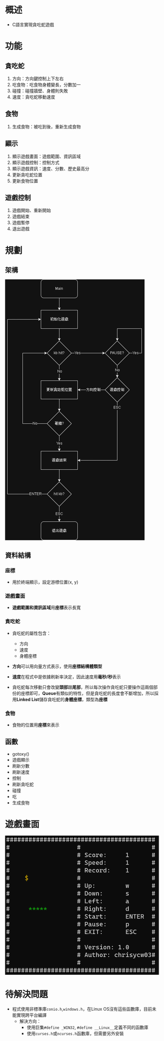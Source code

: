 # 概述

- C語言實現貪吃蛇遊戲

# 功能

## 貪吃蛇

1. 方向：方向鍵控制上下左右
2. 吃食物：吃食物身體變長，分數加一
3. 碰撞：碰撞牆壁、身體則失敗
4. 速度：貪吃蛇移動速度

## 食物

1. 生成食物：被吃到後，重新生成食物

## 顯示

1. 顯示遊戲畫面：遊戲範圍、資訊區域
2. 顯示遊戲控制：控制方式
3. 顯示遊戲資訊：速度、分數、歷史最高分
4. 更新貪吃蛇位置
5. 更新食物位置

## 遊戲控制

1. 遊戲開始、重新開始
2. 遊戲結束
3. 遊戲暫停
4. 退出遊戲

# 規劃

## 架構

![](https://github.com/chrisycw03/Snake/blob/main/C/SnakeFlowChart.jpg)

## 資料結構

### 座標

- 用於終端顯示，設定游標位置(x, y)

### 遊戲畫面

- **遊戲範圍和資訊區域**用**座標**表示長寬

### 貪吃蛇

- 貪吃蛇的屬性包含：
    - 方向
    - 速度
    - 身體座標

- **方向**可以用向量方式表示，使用**座標結構體類型**
- **速度**在程式中是依據刷新率決定，因此速度用**毫秒/秒**表示
- 貪吃蛇每次移動只會改變**頭部**跟**尾部**，所以每次操作貪吃蛇只要操作這兩個部份的座標即可，**Queue**有類似的特性，但是貪吃蛇的長度會不斷增加，所以採用**Linked List**儲存貪吃蛇的**身體座標**，類型為**座標**

### 食物

- 食物的位置用**座標**來表示

## 函數

- gotoxy()
- 遊戲顯示
- 刷新分數
- 刷新速度
- 控制
- 刷新貪吃蛇
- 碰撞
- 吃
- 生成食物

# 遊戲畫面

![](https://github.com/chrisycw03/Snake/blob/main/C/Screen.png)

# 待解決問題

- 程式使用非標準庫```conio.h```,```windows.h```，在Linux OS沒有這些函數庫，目前未能實現跨平台編譯
    - 解決方向：
        - 使用巨集```#define _WIN32```, ```#define __Linux__```定義不同的函數庫
        - 使用```curses.h```或```ncurses.h```函數庫，但需要另外安裝


